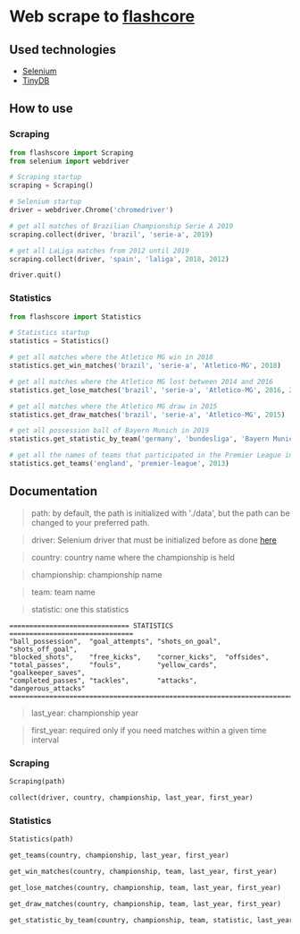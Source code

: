 # Web scrape to [flashcore](flashscore.com)

## Used technologies

- [Selenium](https://selenium-python.readthedocs.io/)
- [TinyDB](https://tinydb.readthedocs.io/en/latest/)

## How to use 

### Scraping

```python
from flashscore import Scraping
from selenium import webdriver

# Scraping startup
scraping = Scraping()

# Selenium startup
driver = webdriver.Chrome('chromedriver')

# get all matches of Brazilian Championship Serie A 2019
scraping.collect(driver, 'brazil', 'serie-a', 2019)

# get all LaLiga matches from 2012 until 2019
scraping.collect(driver, 'spain', 'laliga', 2018, 2012)

driver.quit()
```

### Statistics

```python
from flashscore import Statistics

# Statistics startup
statistics = Statistics()

# get all matches where the Atletico MG win in 2018
statistics.get_win_matches('brazil', 'serie-a', 'Atletico-MG', 2018)

# get all matches where the Atletico MG lost between 2014 and 2016
statistics.get_lose_matches('brazil', 'serie-a', 'Atletico-MG', 2016, 2014)

# get all matches where the Atletico MG draw in 2015
statistics.get_draw_matches('brazil', 'serie-a', 'Atletico-MG', 2015)

# get all possession ball of Bayern Munich in 2019
statistics.get_statistic_by_team('germany', 'bundesliga', 'Bayern Munich', statistic, 2017)

# get all the names of teams that participated in the Premier League in 2019
statistics.get_teams('england', 'premier-league', 2013)
```

## Documentation

> path: by default, the path is initialized with './data', but the path can be changed to your preferred path.

> driver: Selenium driver that must be initialized before as done [here](https://selenium-python.readthedocs.io/getting-started.html)

> country: country name where the championship is held

> championship: championship name

> team: team name

> statistic: one this statistics

    ============================== STATISTICS ===============================
    "ball_possession",  "goal_attempts", "shots_on_goal", "shots_off_goal", 
    "blocked_shots",    "free_kicks",    "corner_kicks",  "offsides", 
    "total_passes",     "fouls",         "yellow_cards",  "goalkeeper_saves", 
    "completed_passes", "tackles",       "attacks",       "dangerous_attacks" 
    =========================================================================

> last_year: championship year

> first_year: required only if you need matches within a given time interval


### Scraping

```python
Scraping(path)

collect(driver, country, championship, last_year, first_year)
```

### Statistics

```python
Statistics(path)

get_teams(country, championship, last_year, first_year)

get_win_matches(country, championship, team, last_year, first_year)

get_lose_matches(country, championship, team, last_year, first_year)

get_draw_matches(country, championship, team, last_year, first_year)

get_statistic_by_team(country, championship, team, statistic, last_year, first_year)
```
